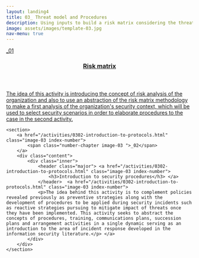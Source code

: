 ```yaml
---
layout: landing4
title: 03_ Threat model and Procedures
description: Using inputs to build a risk matrix considering the threats that the organization faces, and consequently validate that security objectives, map of stakeholders and data mapping are consistent with all that is being documented throughout this analysis.
image: assets/images/template-03.jpg
nav-menu: true
---
```



<!-- Main -->
<div id="main">

<!-- One -->


<!-- Two -->
<section id="two" class="spotlights">

<section>
	<a href="/activities/0301-threats-model.html" class="image-03 index-number">
		<span class="number-chapter image-03">_01</span>
	</a>
	<div class="content">
		<div class="inner">
			<header class="major">
			<a href="/activities/0301-threats-model.html" class="link-03">
				<h3>Risk matrix</h3>
				</a>
			</header>
			<a href="/activities/0301-threats-model.html" class="link-03">
			<p>The idea of this activity is introducing the concept of risk analysis of the organization and also to use an abstraction of the risk matrix methodology to make a first analysis of the organization's security context, which will be used to select security scenarios in order to elaborate procedures to the case in the second activity.</p>
			</a>
		</div>
	</div>
</section>

	<section>
		<a href="/activities/0302-introduction-to-protocols.html" class="image-03 index-number">
			<span class="number-chapter image-03 ">_02</span>
		</a>
		<div class="content">
			<div class="inner">
				<header class="major"> <a href="/activities/0302-introduction-to-protocols.html" class="image-03 index-number">
					<h3>Introduction to security procedures</h3> </a>
				</header>  <a href="/activities/0302-introduction-to-protocols.html" class="image-03 index-number">                               
				<p>The idea behind this activity is to complement policies revealed previously as preventive strategies along with the development of procedures to be applied during security incidents such as reactive strategies pursuing to mitigate impact of threats once they have been implemented. This activity seeks to abstract the concepts of procedures, training, communications plans, succession plans and arrangement activities in a single dynamic serving as an introduction to the area of incident response developed in the information security literature.</p> </a>
			</div>
		</div>
	</section>




<!-- Three -->
